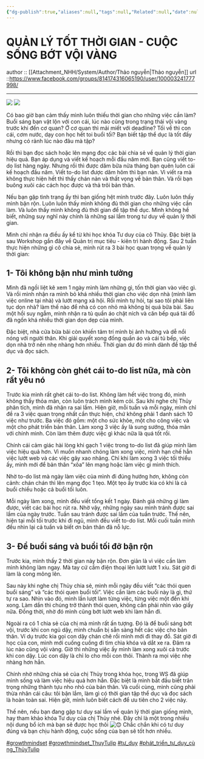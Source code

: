 ```yaml
---
{"dg-publish":true,"aliases":null,"tags":null,"Related":null,"date":null,"URL":"https://www.facebook.com/groups/814174316065190/user/100003241777998/","Author":"Thảo nguyễn","permalink":"/People/Quản lý tốt thời gian-cuộc sống bớt vội vang/","dgPassFrontmatter":true,"noteIcon":"2","created":"2023-12-15T08:45:47.748+07:00","updated":"2023-12-27T13:31:00.845+07:00"}
---
```


# **QUẢN LÝ TỐT THỜI GIAN - CUỘC SỐNG BỚT VỘI VÀNG**
author :: [[Attachment_NHH/System/Author/Thảo nguyễn\|Thảo nguyễn]]
url ::https://www.facebook.com/groups/814174316065190/user/100003241777998/
 
---
![](https://i.imgur.com/sUt959i.png)
![](https://i.imgur.com/P5xDT7T.png)

Có bao giờ bạn cảm thấy mình luôn thiếu thời gian cho những việc cần làm? Buổi sáng bạn vật lộn với con cái, lúc nào cũng trong trạng thái vội vàng trước khi đến cơ quan? Ở cơ quan thì mải miết với deadline? Tối về thì con cái, cơm nước, dạy con học hết toi buổi tối? Bạn biết tập thể dục là tốt đấy nhưng có rảnh lúc nào đâu mà tập?

Rồi thì bạn đọc sách hoặc lên mạng đọc các bài chia sẻ về quản lý thời gian hiệu quả. Bạn áp dụng và viết kế hoạch mỗi đầu năm mới. Bạn cũng viết to-do list hàng ngày. Nhưng rồi thì được dăm bữa nửa tháng bạn quên luôn cái kế hoạch đầu năm. Viết to-do list được dăm hôm thì bạn nản. Vì viết ra mà không thực hiện hết thì thấy chán nản và thất vọng về bản thân. Và rồi bạn buông xuôi các cách học được và thả trôi bản thân.

Nếu bạn gặp tình trạng ấy thì bạn giống hệt mình trước đây. Luôn luôn thấy mình bận rộn. Luôn luôn thấy mình không đủ thời gian cho những việc cần làm. Và luôn thấy mình không đủ thời gian để tập thể dục. Mình không hề biết, những suy nghĩ này chính là những sai lầm trong tư duy về quản lý thời gian.

Mình chỉ nhận ra điều ấy kể từ khi học khóa Tư duy của cô Thủy. Đặc biệt là sau Workshop gần đây về Quản trị mục tiêu - kiên trì hành động. Sau 2 tuần thực hiện những gì cô chia sẻ, mình rút ra 3 bài học quan trọng về quản lý thời gian:

## 1- Tôi không bận như mình tưởng

Mình đã ngồi liệt kê xem 1 ngày mình làm những gì, tốn thời gian vào việc gì. Và rồi mình nhận ra mình bỏ khá nhiều thời gian cho việc dọn nhà (mình làm việc online tại nhà) và lướt mạng xã hội. Rồi mình tự hỏi, tại sao tôi phải liên tục dọn nhà? làm thế nào để nhà có con nhỏ mà không bị quá bữa bài. Sau một hồi suy ngẫm, mình nhận ra tủ quần áo chật ních và căn bếp quá tải đồ đã ngốn khá nhiều thời gian dọn dẹp của mình.

Đặc biệt, nhà cửa bừa bãi còn khiến tâm trí mình bị ảnh hưởng và dễ nổi nóng với người thân. Khi giải quyết xong đống quần áo và cái tủ bếp, việc dọn nhà trở nên nhẹ nhàng hơn nhiều. Thời gian dư đó mình dành để tập thể dục và đọc sách.

## 2- Tôi không còn ghét cái to-do list nữa, mà còn rất yêu nó

Trước kia mình rất ghét cái to-do list. Không làm hết việc trong đó, mình không thấy thỏa mãn, còn luôn trách mình kém cỏi. Sau khi nghe chị Thủy phân tích, mình đã nhận ra sai lầm. Hiện giờ, mỗi tuần và mỗi ngày, mình chỉ đề ra 3 việc quan trọng nhất cần thực hiện, chứ không phải 1 danh sách 10 việc như trước. Ba việc đó gồm: một cho sức khỏe, một cho công việc và một cho phát triển bản thân. Làm xong 3 việc ấy là sung sướng, thỏa mãn với chính mình. Còn làm thêm được việc gì khác nữa là quá tốt rồi.

Chính cái cảm giác hài lòng khi gạch 1 việc trong to-do list đã giúp mình làm việc hiệu quả hơn. Vì muốn nhanh chóng làm xong việc, mình hạn chế hẳn việc lướt web và các việc gây xao nhãng. Chỉ khi làm xong 3 việc tối thiểu ấy, mình mới để bản thân “xõa” lên mạng hoặc làm việc gì mình thích.

Nhờ to-do list mà ngày làm việc của mình đi đúng hướng hơn, không còn cảnh: chán chán thì lên mạng đọc 1 tẹo. Một tẹo ấy trước kia có khi là cả buổi chiều hoặc cả buổi tối luôn.

Mỗi ngày làm xong, mình đều viết tổng kết 1 ngày. Đánh giá những gì làm được, viết các bài học rút ra. Nhờ vậy, những ngày sau mình tránh được sai lầm của ngày trước. Tuần sau tránh được sai lầm của tuần trước. Thế nên, hiện tại mỗi tối trước khi đi ngủ, mình đều viết to-do list. Mỗi cuối tuần mình đều nhìn lại cả tuần và biết ơn bản thân đã nỗ lực.

## 3- Để buổi sáng và buổi tối đỡ bận rộn

Trước kia, mình thấy 2 thời gian này bận rộn. Đơn giản là vì việc cần làm mình không làm ngay. Mà tay cứ cầm điện thoại lên lướt lướt 1 xíu. Sát giờ đi làm là cong mông lên.

Sau này khi nghe chị Thủy chia sẻ, mình mỗi ngày đều viết “các thói quen buổi sáng” và “các thói quen buổi tối”. Việc cần làm các buổi này là gì, thứ tự ra sao. Nhìn vào đó, mình lần lượt làm từng việc, từng việc một đến khi xong. Làm dần thì chúng trở thành thói quen, không cần phải nhìn vào giấy nữa. Đồng thời, nhờ đó mình cũng bớt lướt web khi làm hẳn đi.

Ngoài ra có 1 chia sẻ của chị mà mình rất ấn tượng. Đó là để buổi sáng bớt vội, trước khi con ngủ dậy, mình chuẩn bị sẵn sàng hết các việc cho bản thân. Ví dụ trước kia gọi con dậy chán chê rồi mình mới đi thay đồ. Sát giờ đi học của con, mình mới cuống cuồng đi tìm chìa khóa và dắt xe ra. Đâm ra lúc nào cũng vội vàng. Giờ thì những việc ấy mình làm xong xuôi cả trước khi con dậy. Lúc con dậy là chỉ lo cho mỗi con thôi. Thành ra mọi việc nhẹ nhàng hơn hẳn.

Chính nhờ những chia sẻ của chị Thủy trong khóa học, trong WS đã giúp mình sống và làm việc hiệu quả hơn hẳn. Đặc biệt là mình bắt đầu biết trân trọng những thành tựu nho nhỏ của bản thân. Và cuối cùng, mình cũng phải thừa nhân cái câu: tôi bận lắm, làm gì có thời gian tập thể dục và đọc sách là hoàn toàn sai. Hiện giờ, mình luôn biết cách để ưu tiên cho 2 việc này.

Thế nên, nếu bạn đang gặp tư duy sai lầm về quản lý thời gian giống mình, hay tham khảo khóa Tư duy của chị Thủy nhé. Đây chỉ là một trong nhiều nội dung bổ ích mà bạn sẽ được học thôi ![😊](https://static.xx.fbcdn.net/images/emoji.php/v9/td8/1.5/16/1f60a.png) Chắc chắn khi có tư duy đúng và bạn chịu hành động, cuộc sống của bạn sẽ tốt hơn nhiều.

[#growthmindset](https://www.facebook.com/hashtag/growthmindset?__eep__=6&__cft__[0]=AZXAYp8RnSbo-m77cP9f9m2pl_6qRLhbz3iodPd1HIDKyLUq6HmQUWSvYUdIXf97kMGsBgTRqfBo9ngIO5g_GiXgYRI1CJLm7ibLaaeG2OKmXztI7bUaGT1mJsDQZ51W3xPScVId_P37gPMcRcfGEk-jKDsPlShKCMYClWwVuWD7OKnxlHu0qPxdsGL8MsmYwXM&__tn__=*NK-R) [#growthmindset_ThuyTulip](https://www.facebook.com/hashtag/growthmindset_thuytulip?__eep__=6&__cft__[0]=AZXAYp8RnSbo-m77cP9f9m2pl_6qRLhbz3iodPd1HIDKyLUq6HmQUWSvYUdIXf97kMGsBgTRqfBo9ngIO5g_GiXgYRI1CJLm7ibLaaeG2OKmXztI7bUaGT1mJsDQZ51W3xPScVId_P37gPMcRcfGEk-jKDsPlShKCMYClWwVuWD7OKnxlHu0qPxdsGL8MsmYwXM&__tn__=*NK-R) [#tư_duy](https://www.facebook.com/hashtag/t%C6%B0_duy?__eep__=6&__cft__[0]=AZXAYp8RnSbo-m77cP9f9m2pl_6qRLhbz3iodPd1HIDKyLUq6HmQUWSvYUdIXf97kMGsBgTRqfBo9ngIO5g_GiXgYRI1CJLm7ibLaaeG2OKmXztI7bUaGT1mJsDQZ51W3xPScVId_P37gPMcRcfGEk-jKDsPlShKCMYClWwVuWD7OKnxlHu0qPxdsGL8MsmYwXM&__tn__=*NK-R) [#phát_triển_tư_duy_cùng_ThủyTulip](https://www.facebook.com/hashtag/ph%C3%A1t_tri%E1%BB%83n_t%C6%B0_duy_c%C3%B9ng_th%E1%BB%A7ytulip?__eep__=6&__cft__[0]=AZXAYp8RnSbo-m77cP9f9m2pl_6qRLhbz3iodPd1HIDKyLUq6HmQUWSvYUdIXf97kMGsBgTRqfBo9ngIO5g_GiXgYRI1CJLm7ibLaaeG2OKmXztI7bUaGT1mJsDQZ51W3xPScVId_P37gPMcRcfGEk-jKDsPlShKCMYClWwVuWD7OKnxlHu0qPxdsGL8MsmYwXM&__tn__=*NK-R)
